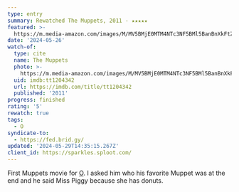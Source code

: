 ```yaml
---
type: entry
summary: Rewatched The Muppets, 2011 - ★★★★★
featured: >-
  https://m.media-amazon.com/images/M/MV5BMjE0MTM4NTc3NF5BMl5BanBnXkFtZTcwMjYzOTIxNg@@._V1_SX300.jpg
date: '2024-05-26'
watch-of:
  type: cite
  name: The Muppets
  photo: >-
    https://m.media-amazon.com/images/M/MV5BMjE0MTM4NTc3NF5BMl5BanBnXkFtZTcwMjYzOTIxNg@@._V1_SX300.jpg
  uid: imdb:tt1204342
  url: https://imdb.com/title/tt1204342
  published: '2011'
progress: finished
rating: '5'
rewatch: true
tags:
  - O
syndicate-to:
  - https://fed.brid.gy/
updated: '2024-05-29T14:35:15.267Z'
client_id: https://sparkles.sploot.com/
---
```

First Muppets movie for [O](/tags/o). I asked him who his favorite Muppet was at the end and he said Miss Piggy because she has donuts.
